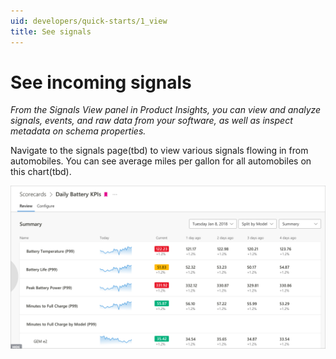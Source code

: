```yaml
---
uid: developers/quick-starts/1_view
title: See signals 
---
```


# See incoming signals

_From the Signals View panel in Product Insights, you can view and analyze signals, events, and raw data from your software, as well as inspect metadata on schema properties._

Navigate to the signals page(tbd) to view various signals flowing in from automobiles. You can see average miles per gallon for all automobiles on this chart(tbd). 

![December sales](dashboard.png)



